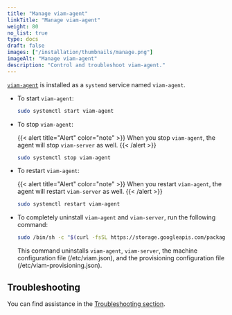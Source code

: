 ```yaml
---
title: "Manage viam-agent"
linkTitle: "Manage viam-agent"
weight: 80
no_list: true
type: docs
draft: false
images: ["/installation/thumbnails/manage.png"]
imageAlt: "Manage viam-agent"
description: "Control and troubleshoot viam-agent."
---
```


[`viam-agent`](/configure/agent/) is installed as a `systemd` service named `viam-agent`.

- To start `viam-agent`:

  ```sh {class="command-line" data-prompt="$"}
  sudo systemctl start viam-agent
  ```

- To stop `viam-agent`:

  {{< alert title="Alert" color="note" >}}
  When you stop `viam-agent`, the agent will stop `viam-server` as well.
  {{< /alert >}}

  ```sh {class="command-line" data-prompt="$"}
  sudo systemctl stop viam-agent
  ```

- To restart `viam-agent`:

  {{< alert title="Alert" color="note" >}}
  When you restart `viam-agent`, the agent will restart `viam-server` as well.
  {{< /alert >}}

  ```sh {class="command-line" data-prompt="$"}
  sudo systemctl restart viam-agent
  ```

- To completely uninstall `viam-agent` and `viam-server`, run the following command:

  ```sh {class="command-line" data-prompt="$"}
  sudo /bin/sh -c "$(curl -fsSL https://storage.googleapis.com/packages.viam.com/apps/viam-agent/uninstall.sh)"
  ```

  This command uninstalls `viam-agent`, `viam-server`, the machine configuration file (<file>/etc/viam.json</file>), and the provisioning configuration file (<file>/etc/viam-provisioning.json</file>).

## Troubleshooting

You can find assistance in the [Troubleshooting section](/appendix/troubleshooting/).

